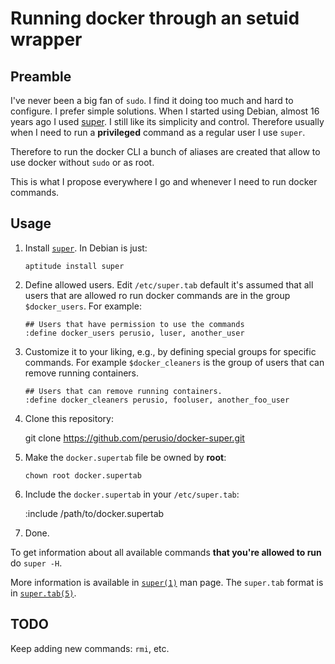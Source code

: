 # Running docker through an setuid wrapper

## Preamble

I've never been a big fan of `sudo`. I find it doing too much and hard
to configure. I prefer simple solutions. When I started using Debian,
almost 16 years ago I used
[super](http://www.ucolick.org/~will/RUE/super/README). I still like
its simplicity and control. Therefore usually when I need to run a
**privileged** command as a regular user I use `super`.

Therefore to run the docker CLI a bunch of aliases are created that
allow to use docker without `sudo` or as root.

This is what I propose everywhere I go and whenever I need to run
docker commands.

## Usage

 1. Install
    [`super`](http://www.ucolick.org/~will/RUE/super/README). In
    Debian is just:
    
        aptitude install super
 2. Define allowed users. Edit `/etc/super.tab` default it's assumed
    that all users that are allowed ro run docker commands are in the
    group `$docker_users`. For example:

        ## Users that have permission to use the commands
        :define docker_users perusio, luser, another_user

 3. Customize it to your liking, e.g., by defining special groups for
    specific commands. For example `$docker_cleaners` is the group of
    users that can remove running containers.

        ## Users that can remove running containers.
        :define docker_cleaners perusio, fooluser, another_foo_user

  4. Clone this repository:
     
        git clone https://github.com/perusio/docker-super.git

  5. Make the `docker.supertab` file be owned by **root**:
     
         chown root docker.supertab
      
  6. Include the `docker.supertab` in your `/etc/super.tab`:

        :include /path/to/docker.supertab
  7. Done.

To get information about all available commands **that you're allowed
to run** do `super -H`.

More information is available in
[`super(1)`](http://www.ucolick.org/~will/RUE/super/super.1.html) man
page. The `super.tab` format is in [`super.tab(5)`](http://www.ucolick.org/~will/RUE/super/super.5.html).

## TODO

Keep adding new commands: `rmi`, etc.
